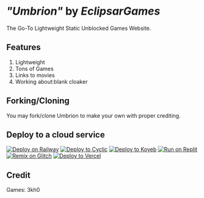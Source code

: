 # *"Umbrion"* by *EclipsarGames*
The Go-To Lightweight Static Unblocked Games Website.
## Features
1. Lightweight
2. Tons of Games
3. Links to movies
4. Working about:blank cloaker
## Forking/Cloning
You may fork/clone Umbrion to make your own with proper crediting.
## Deploy to a cloud service
[![Deploy on Railway](https://binbashbanana.github.io/deploy-buttons/buttons/remade/railway.svg)](https://railway.app/new/template?template=https://github.com/EclipsarGames/Umbrion)
[![Deploy to Cyclic](https://binbashbanana.github.io/deploy-buttons/buttons/remade/cyclic.svg)](https://app.cyclic.sh/api/app/deploy/EclipsarGames/Umbrion)
[![Deploy to Koyeb](https://binbashbanana.github.io/deploy-buttons/buttons/remade/koyeb.svg)](https://app.koyeb.com/deploy?type=git&repository=github.com/EclipsarGames/Umbrion&branch=main&name=Umbrion)
[![Run on Replit](https://binbashbanana.github.io/deploy-buttons/buttons/remade/replit.svg)](https://replit.com/github/EclipsarGames/Umbrion)
[![Remix on Glitch](https://binbashbanana.github.io/deploy-buttons/buttons/remade/glitch.svg)](https://glitch.com/edit/#!/import/github/EclipsarGames/Umbrion)
[![Deploy to Vercel](https://binbashbanana.github.io/deploy-buttons/buttons/remade/vercel.svg)](https://vercel.com/new/clone?repository-url=https://github.com/EclipsarGames/Umbrion)
## Credit
Games: 3kh0
